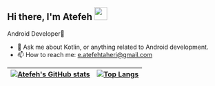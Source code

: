 ## Hi there, I'm Atefeh <img src="https://raw.githubusercontent.com/iampavangandhi/iampavangandhi/master/gifs/Hi.gif" width="30px">
<!-- Your badges
You can use the website to generate badges: https://shields.io/
-->


Android Developer📱 </br>
- 💬 Ask me about Kotlin, or anything related to Android development.
- 📫 How to reach me: e.atefehtaheri@gmail.com




| [![Atefeh's GitHub stats](https://github-readme-stats-atefeh-projects.vercel.app/api?username=AtefehTaheri&count_private=true&show_icons=true&theme=algolia)](https://github.com/AtefehTaheri) | [![Top Langs](https://github-readme-stats-atefeh-projects.vercel.app/api/top-langs?username=AtefehTaheri&count_private=true&show_icons=true&hide=css,html,c%23&theme=algolia&layout=compact)](https://github.com/AtefehTaheri) | 
| --- | --- | 


